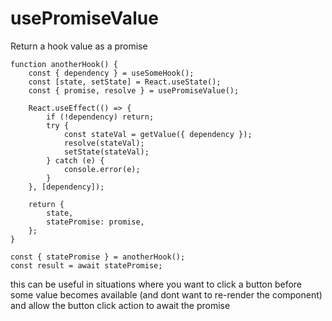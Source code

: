 # usePromiseValue
Return a hook value as a promise

```
function anotherHook() {
    const { dependency } = useSomeHook();
    const [state, setState] = React.useState();
    const { promise, resolve } = usePromiseValue();

    React.useEffect(() => {
        if (!dependency) return;
        try {
            const stateVal = getValue({ dependency });
            resolve(stateVal);
            setState(stateVal);
        } catch (e) {
            console.error(e);
        }
    }, [dependency]);

    return {
        state,
        statePromise: promise,
    };
}

const { statePromise } = anotherHook();
const result = await statePromise;
```

this can be useful in situations where you want to click a button before some value becomes available (and dont want to re-render the component) and allow the button click action to await the promise
